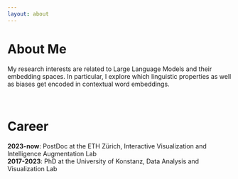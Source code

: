 ```yaml
---
layout: about 
---
```


# About Me
My research interests are related to Large Language Models and their embedding spaces. In particular, I explore which linguistic properties as well as biases get encoded in contextual word embeddings.

<br/>

# Career
<b>2023-now</b>: PostDoc at the ETH Zürich, Interactive Visualization and Intelligence Augmentation Lab
<br/>
<b>2017-2023</b>: PhD at the University of Konstanz, Data Analysis and Visualization Lab 


